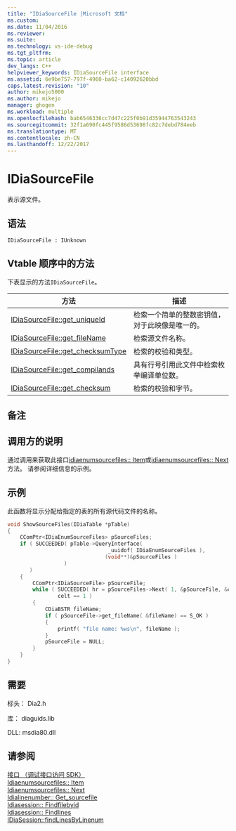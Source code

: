 ```yaml
---
title: "IDiaSourceFile |Microsoft 文档"
ms.custom: 
ms.date: 11/04/2016
ms.reviewer: 
ms.suite: 
ms.technology: vs-ide-debug
ms.tgt_pltfrm: 
ms.topic: article
dev_langs: C++
helpviewer_keywords: IDiaSourceFile interface
ms.assetid: 6e9be757-797f-4960-ba62-c14092620bbd
caps.latest.revision: "10"
author: mikejo5000
ms.author: mikejo
manager: ghogen
ms.workload: multiple
ms.openlocfilehash: bab6546336cc7d47c225f0b91d35944763543243
ms.sourcegitcommit: 32f1a690fc445f9586d53698fc82c7debd784eeb
ms.translationtype: MT
ms.contentlocale: zh-CN
ms.lasthandoff: 12/22/2017
---
```

# <a name="idiasourcefile"></a>IDiaSourceFile
表示源文件。  
  
## <a name="syntax"></a>语法  
  
```  
IDiaSourceFile : IUnknown  
```  
  
## <a name="methods-in-vtable-order"></a>Vtable 顺序中的方法  
 下表显示的方法`IDiaSourceFile`。  
  
|方法|描述|  
|------------|-----------------|  
|[IDiaSourceFile::get_uniqueId](../../debugger/debug-interface-access/idiasourcefile-get-uniqueid.md)|检索一个简单的整数密钥值，对于此映像是唯一的。|  
|[IDiaSourceFile::get_fileName](../../debugger/debug-interface-access/idiasourcefile-get-filename.md)|检索源文件名称。|  
|[IDiaSourceFile::get_checksumType](../../debugger/debug-interface-access/idiasourcefile-get-checksumtype.md)|检索的校验和类型。|  
|[IDiaSourceFile::get_compilands](../../debugger/debug-interface-access/idiasourcefile-get-compilands.md)|具有行号引用此文件中检索枚举编译单位数。|  
|[IDiaSourceFile::get_checksum](../../debugger/debug-interface-access/idiasourcefile-get-checksum.md)|检索的校验和字节。|  
  
## <a name="remarks"></a>备注  
  
## <a name="notes-for-callers"></a>调用方的说明  
 通过调用来获取此接口[idiaenumsourcefiles:: Item](../../debugger/debug-interface-access/idiaenumsourcefiles-item.md)或[idiaenumsourcefiles:: Next](../../debugger/debug-interface-access/idiaenumsourcefiles-next.md)方法。 请参阅详细信息的示例。  
  
## <a name="example"></a>示例  
 此函数将显示分配给指定的表的所有源代码文件的名称。  
  
```C++  
void ShowSourceFiles(IDiaTable *pTable)  
{  
    CComPtr<IDiaEnumSourceFiles> pSourceFiles;  
    if ( SUCCEEDED( pTable->QueryInterface(  
                                _uuidof( IDiaEnumSourceFiles ),  
                               (void**)&pSourceFiles )  
                  )  
       )  
    {  
        CComPtr<IDiaSourceFile> pSourceFile;  
        while ( SUCCEEDED( hr = pSourceFiles->Next( 1, &pSourceFile, &celt ) ) &&  
                celt == 1 )  
        {  
            CDiaBSTR fileName;  
            if ( pSourceFile->get_fileName( &fileName) == S_OK )  
            {  
                printf( "file name: %ws\n", fileName );  
            }  
            pSourceFile = NULL;  
        }  
    }  
}  
```  
  
## <a name="requirements"></a>需要  
 标头： Dia2.h  
  
 库： diaguids.lib  
  
 DLL: msdia80.dll  
  
## <a name="see-also"></a>请参阅  
 [接口 （调试接口访问 SDK）](../../debugger/debug-interface-access/interfaces-debug-interface-access-sdk.md)   
 [Idiaenumsourcefiles:: Item](../../debugger/debug-interface-access/idiaenumsourcefiles-item.md)   
 [Idiaenumsourcefiles:: Next](../../debugger/debug-interface-access/idiaenumsourcefiles-next.md)   
 [Idialinenumber:: Get_sourcefile](../../debugger/debug-interface-access/idialinenumber-get-sourcefile.md)   
 [Idiasession:: Findfilebyid](../../debugger/debug-interface-access/idiasession-findfilebyid.md)   
 [Idiasession:: Findlines](../../debugger/debug-interface-access/idiasession-findlines.md)   
 [IDiaSession::findLinesByLinenum](../../debugger/debug-interface-access/idiasession-findlinesbylinenum.md)
